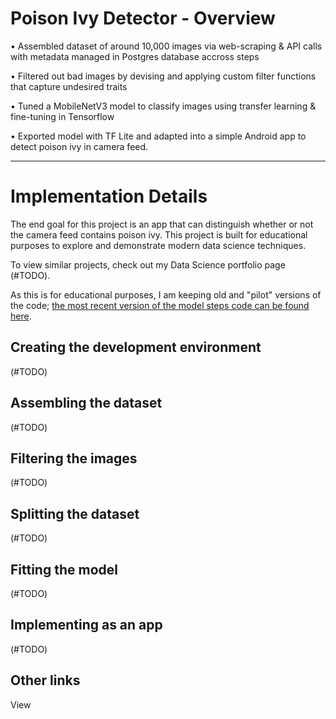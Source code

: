 # Poison Ivy Detector - Overview

• Assembled dataset of around 10,000 images via web-scraping & API calls with metadata managed in Postgres database accross steps

• Filtered out bad images by devising and applying custom filter functions that capture undesired traits

• Tuned a MobileNetV3 model to classify images using transfer learning & fine-tuning in Tensorflow

• Exported model with TF Lite and adapted into a simple Android app to detect poison ivy in camera feed.

---

# Implementation Details

The end goal for this project is an app that can distinguish whether or not the camera feed contains poison ivy. This project is built for educational purposes to explore and demonstrate modern data science techniques.

To view similar projects, check out my Data Science portfolio page (#TODO).

As this is for educational purposes, I am keeping old and "pilot" versions of the code; [the most recent version of the model steps code can be found here](./code/model_pipeline_v1).

## Creating the development environment

(#TODO)

## Assembling the dataset

(#TODO)

## Filtering the images

(#TODO)

## Splitting the dataset

(#TODO)

## Fitting the model

(#TODO)

## Implementing as an app

(#TODO)



## Other links

View 
